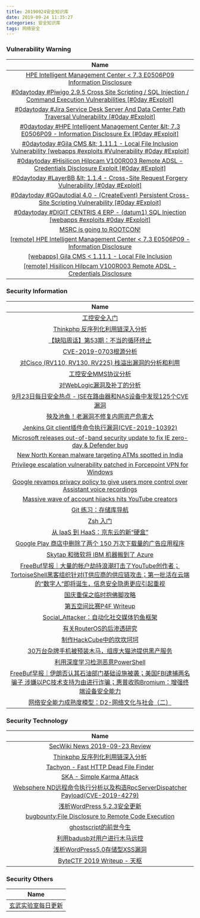 ```yaml
---
title: 20190924安全知识库
date: 2019-09-24 11:35:27
categories: 安全知识库	
tags: 网络安全
---
```

###  						       							Vulnerability Warning

|                             Name                             |
| :----------------------------------------------------------: |
|[HPE Intelligent Management Center <  7.3 E0506P09 Information Disclosure](https://cxsecurity.com/issue/WLB-2019090143)|
|[#0daytoday #Piwigo 2.9.5 Cross Site Scripting / SQL Injection / Command Execution Vulnerabilities [#0day #Exploit]](http://0day.today/exploits/33274)|
|[#0daytoday #Jira Service Desk Server And Data Center Path Traversal Vulnerability [#0day #Exploit]](http://0day.today/exploits/33273)|
|[#0daytoday #HPE Intelligent Management Center &amp;lt; 7.3 E0506P09 - Information Disclosure Ex [#0day #Exploit]](http://0day.today/exploits/33272)|
|[#0daytoday #Gila CMS &amp;lt; 1.11.1 - Local File Inclusion Vulnerability [webapps #exploits #Vulnerability #0day #Exploit]](http://0day.today/exploits/33271)|
|[#0daytoday #Hisilicon HiIpcam V100R003 Remote ADSL - Credentials Disclosure Exploit [#0day #Exploit]](http://0day.today/exploits/33270)|
|[#0daytoday #LayerBB &amp;lt; 1.1.4 - Cross-Site Request Forgery Vulnerability [#0day #Exploit]](http://0day.today/exploits/33269)|
|[#0daytoday #GOautodial 4.0 - (CreateEvent) Persistent Cross-Site Scripting Vulnerability [#0day #Exploit]](http://0day.today/exploits/33268)|
|[#0daytoday #DIGIT CENTRIS 4 ERP - (datum1) SQL Injection  [webapps #exploits  #0day #Exploit]](http://0day.today/exploits/33267)|
|[MSRC is going to ROOTCON!](https://msrc-blog.microsoft.com/2019/09/23/msrc-is-going-to-rootcon/)|
|[[remote] HPE Intelligent Management Center < 7.3 E0506P09 - Information Disclosure](https://www.exploit-db.com/exploits/47408)|
|[[webapps] Gila CMS < 1.11.1 - Local File Inclusion](https://www.exploit-db.com/exploits/47407)|
|[[remote] Hisilicon HiIpcam V100R003 Remote ADSL - Credentials Disclosure](https://www.exploit-db.com/exploits/47405)|

### 						        							Security Information
|                             Name                                    |
| :----------------------------------------------------------: |
|[工控安全入门](https://www.anquanke.com/post/id/187300)|
|[Thinkphp 反序列化利用链深入分析](https://www.anquanke.com/post/id/187274)|
|[【缺陷周话】第53期：不当的循环终止](https://www.anquanke.com/post/id/187252)|
|[CVE-2019-0703根源分析](https://www.anquanke.com/post/id/186761)|
|[对Cisco (RV110, RV130, RV225) 栈溢出漏洞的分析和利用](https://www.anquanke.com/post/id/186523)|
|[工控安全MMS协议分析](https://www.anquanke.com/post/id/186560)|
|[对WebLogic漏洞及补丁的分析](https://www.anquanke.com/post/id/186812)|
|[9月23日每日安全热点 - ISE在路由器和NAS设备中发现125个CVE漏洞](https://www.anquanke.com/post/id/187220)|
|[殃及池鱼！老漏洞不修复内网资产危害大](https://www.secpulse.com/archives/112986.html)|
|[Jenkins Git client插件命令执行漏洞(CVE-2019-10392)](https://www.secpulse.com/archives/113004.html)|
|[Microsoft releases out-of-band security update to fix IE zero-day & Defender bug](https://www.zdnet.com/article/microsoft-releases-out-of-band-security-update-to-fix-ie-zero-day-defender-bug/#ftag=RSSbaffb68)|
|[New North Korean malware targeting ATMs spotted in India](https://www.zdnet.com/article/new-north-korean-malware-targeting-atms-spotted-in-india/#ftag=RSSbaffb68)|
|[Privilege escalation vulnerability patched in Forcepoint VPN for Windows](https://www.zdnet.com/article/privilege-escalation-vulnerability-patched-in-forcepoint-vpn-for-windows/#ftag=RSSbaffb68)|
|[Google revamps privacy policy to give users more control over Assistant voice recordings](https://www.zdnet.com/article/google-revamps-privacy-policy-to-give-users-more-control-over-assistant-voice-recordings/#ftag=RSSbaffb68)|
|[Massive wave of account hijacks hits YouTube creators](https://www.zdnet.com/article/massive-wave-of-account-hijacks-hits-youtube-creators/#ftag=RSSbaffb68)|
|[Git 练习：存储库导航](https://linux.cn/article-11379-1.html?utm_source=rss&utm_medium=rss)|
|[Zsh 入门](https://linux.cn/article-11378-1.html?utm_source=rss&utm_medium=rss)|
|[从 IaaS 到 HaaS：京东云的新“硬盒”](https://linux.cn/article-11377-1.html?utm_source=rss&utm_medium=rss)|
|[Google Play 商店中删除了两个 150 万次下载量的广告应用程序](https://linux.cn/article-11376-1.html?utm_source=rss&utm_medium=rss)|
|[Skytap 和微软将 IBM 机器搬到了 Azure](https://linux.cn/article-11375-1.html?utm_source=rss&utm_medium=rss)|
|[FreeBuf早报｜大量的帐户劫持浪潮打击了YouTube创作者；TortoiseShell黑客组织针对IT供应商的供应链攻击；第一批活在云端的“数字人”即将诞生，信息安全隐患更应引起重视](https://www.freebuf.com/news/215047.html)|
|[国庆重保之临时抱佛脚攻略](https://www.freebuf.com/articles/security-management/214261.html)|
|[第五空间比赛P4F Writeup](https://www.freebuf.com/articles/others-articles/213340.html)|
|[Social_Attacker：自动化社交媒体钓鱼框架](https://www.freebuf.com/sectool/213766.html)|
|[有关RouterOS的后渗透研究](https://www.freebuf.com/articles/system/212959.html)|
|[制作HackCube中的坎坎坷坷](https://www.freebuf.com/articles/others-articles/214283.html)|
|[30万台杂牌手机被预装木马，组庞大猫池提供黑产服务](https://www.freebuf.com/news/214959.html)|
|[利用深度学习检测恶意PowerShell](https://www.freebuf.com/articles/network/213619.html)|
|[FreeBuf早报｜伊朗否认其石油部门基础设施被袭；美国FBI逮捕两名骗子 涉嫌以PC技术支持为由进行诈骗；惠普收购Bromium：增强终端设备安全能力](https://www.freebuf.com/news/214926.html)|
|[网络安全能力成熟度模型：D2-网络文化与社会（二）](https://www.freebuf.com/articles/paper/214097.html)|

### 						        							Security  Technology
|                             Name                                    |
| :----------------------------------------------------------: |
|[SecWiki News 2019-09-23 Review](http://www.sec-wiki.com/?2019-09-23)|
|[Thinkphp 反序列化利用链深入分析](https://paper.seebug.org/1040/)|
|[Tachyon - Fast HTTP Dead File Finder](http://www.kitploit.com/2019/09/tachyon-fast-http-dead-file-finder.html)|
|[SKA - Simple Karma Attack](http://www.kitploit.com/2019/09/ska-simple-karma-attack.html)|
|[Websphere ND远程命令执行分析以及构造RpcServerDispatcher Payload(CVE-2019-4279)](http://xz.aliyun.com/t/6394)|
|[浅析WordPress 5.2.3安全更新](http://xz.aliyun.com/t/6390)|
|[bugbounty:File Disclosure to Remote Code Execution](http://xz.aliyun.com/t/6396)|
|[ghostscript的前世今生](http://xz.aliyun.com/t/6392)|
|[利用badusb对用户进行木马远控](http://xz.aliyun.com/t/6386)|
|[浅析WordPress5.0存储型XSS漏洞](http://xz.aliyun.com/t/6395)|
|[ByteCTF 2019 Writeup - 天枢](http://xz.aliyun.com/t/6355)|

### 						        							Security  Others
|                             Name                                    |
| :----------------------------------------------------------: |
|[玄武实验室每日更新](https://weibo.com/p/1006065582522936/wenzhang?from=page_100606_profile&wvr=6&mod=wenzhangmore)|

